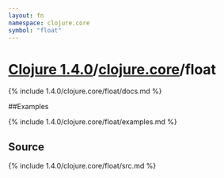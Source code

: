 ```yaml
---
layout: fn
namespace: clojure.core
symbol: "float"
---
```


# [Clojure 1.4.0](../../)/[clojure.core](../)/float

{% include 1.4.0/clojure.core/float/docs.md %}

##Examples

{% include 1.4.0/clojure.core/float/examples.md %}
## Source
{% include 1.4.0/clojure.core/float/src.md %}

